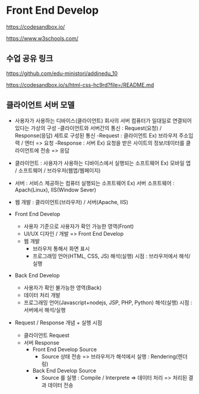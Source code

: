 # Front End Develop

https://codesandbox.io/

https://www.w3schools.com/

## 수업 공유 링크

https://github.com/edu-ministori/addinedu_10

https://codesandbox.io/s/html-css-hc9rd?file=/README.md

## 클라이언트 서버 모델

- 사용자가 사용하는 디바이스(클라이언트) 회사의 서버 컴퓨터가 일대일로 연결되어 있다는 가상의 구성 -클라이언트와 서버간의 통신 : Request(요청) / Response(응답) 세트로 구성된 통신
  -Request : 클라이언트
  Ex) 브라우저 주소입력 / 엔터 => 요청
  -Response : 서버
  Ex) 요청을 받은 사이트의 정보/데이터를 클라이언트에 전송 => 응답

- 클라이언트 : 사용자가 사용하는 디바이스에서 실행되는 소프트웨어
  Ex) 모바일 앱 / 소프트웨어 / 브라우저(웹앱/웹페이지)
- 서버 : 서비스 제공하는 컴퓨터 실행되는 소프트웨어
  Ex) 서버 소프트웨어 : Apach(Linux), IIS(Window Sever)

- 웹 개발 : 클라이언트(브라우저) / 서버(Apache, IIS)

- Front End Develop

  - 사용자 기준으로 사용자가 확인 가능한 영역(Front)
  - UI/UX 디자인 / 개발 => Front End Develop
  - 웹 개발
    - 브라우저 통해서 화면 표시
    - 프로그래밍 언어(HTML, CSS, JS) 해석(실행) 시점 : 브라우저에서 해석/실행

- Back End Develop

  - 사용자가 확인 불가능한 영역(Back)
  - 데이터 처리 개발
  - 프로그래밍 언어(Javascript+nodejs, JSP, PHP, Python) 해석(실행) 시점 : 서버에서 해석/실행

- Request / Response 개념 + 실행 시점
  - 클라이언트 Request
  - 서버 Response
    - Front End Develop Source
      - Source 상태 전송 => 브라우저가 해석에서 실행 : Rendering(렌더링)
    - Back End Develop Source
      - Source 를 실행 : Compile / Interprete => 데이터 처리 => 처리된 결과 데이터 전송
